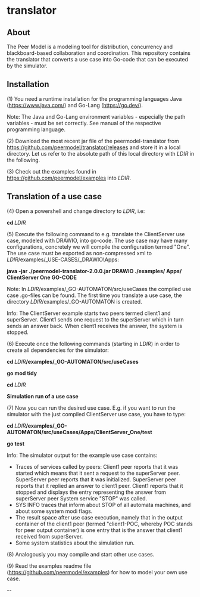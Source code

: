 # translator 
<h2>About</h2>

The Peer Model is a modeling tool for distribution, concurrency and blackboard-based collaboration and coordination.
This repository contains the translator that converts a use case into Go-code that can be executed by the simulator.

<h2>Installation</h2>

(1) You need a runtime installation for the programming languages Java (https://www.java.com/) and Go-Lang (https://go.dev/). 
   
  Note: The Java and Go-Lang environment variables - especially the path variables - must be set correctly. See  manual of the respective programming language.

(2) Download the most recent jar file of the peermodel-translator from https://github.com/peermodel/translator/releases and store it in a local directory. Let us refer to the absolute path of this local directory with <em>LDIR</em> in the following.

(3) Check out the examples found in https://github.com/peermodel/examples into <em>LDIR</em>.


<h2>Translation of a use case</h2>

(4) Open a powershell and change directory to <em>LDIR</em>, i.e:

  <b>cd </b><em>LDIR</em>

(5) Execute the following command to e.g. translate the ClientServer use case, modeled with DRAWIO, into go-code. The use case may have many configurations, concretely we will compile the configuration termed "One". The use case must be exported as non-compressed xml to <em>LDIR</em>/examples/_USE-CASES/_DRAWIO\Apps:  

  <b>java -jar ./peermodel-translator-2.0.0.jar DRAWIO ./examples/ Apps/ ClientServer One GO-CODE</b>
  
  Note: In <em>LDIR</em>/examples/_GO-AUTOMATON/src/useCases the compiled use case .go-files can be found. The first time you translate a use case, the directory <em>LDIR</em>/examples/_GO-AUTOMATON is created.
  
  Info: The ClientServer example starts two peers termed client1 and superServer. Client1 sends one request to the superServer which in turn sends an answer back. When client1 receives the answer, the system is stopped.

(6) Execute once the following commands (starting in <em>LDIR</em>) in order to create all dependencies for the simulator:

  <b>cd </b><em>LDIR</em><b>/examples/_GO-AUTOMATON/src/useCases</b>
  
  <b>go mod tidy</b>
  
  <b>cd </b><em>LDIR</em>


<strong>Simulation run of a use case</strong>

(7) Now you can run the desired use case. E.g. if you want to run the simulator with the just compiled ClientServer use case, you have to type:

  <b>cd </b><em>LDIR</em><b>/examples/_GO-AUTOMATON/src/useCases/Apps/ClientServer_One/test</b>
  
  <b>go test</b>
  
  Info: The simulator output for the example use case contains:
  - Traces of services called by peers:
   Client1 peer reports that it was started which means that it sent a request to the superServer peer.
   SuperServer peer reports that it was initialized.
   SuperServer peer reports that it replied an answer to client1 peer.
   Client1 reports that it stopped and displays the entry representing the answer from superServer peer
   System service "STOP" was called.
  - SYS INFO traces that inform about STOP of all automata machines, and about some system modi flags.
  - The result space after use case execution, namely that in the output container of the client1 peer (termed "client1-POC, whereby POC stands for peer output container) is one entry that is the answer that client1 received from superServer.
  - Some system statistics about the simulation run.
	
(8) Analogously you may compile and start other use cases.
	
(9) Read the examples readme file (https://github.com/peermodel/examples) for how to model your own use case.

--
